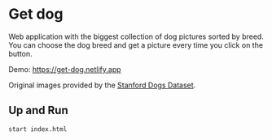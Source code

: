# Get dog

Web application with the biggest collection of dog pictures sorted by breed.\
You can choose the dog breed and get a picture every time you click on the button.

Demo: https://get-dog.netlify.app

Original images provided by the [Stanford Dogs Dataset](http://vision.stanford.edu/aditya86/ImageNetDogs/).

## Up and Run

```
start index.html
```
